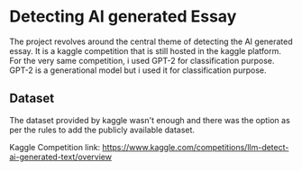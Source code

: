
# Detecting AI generated Essay

The project revolves around the central theme of detecting the AI  generated essay. It is a kaggle competition that is still hosted in the kaggle platform. For the very same competition, i used GPT-2 for classification purpose. GPT-2 is a generational model but i used it for classification purpose. 


## Dataset

The dataset provided by kaggle wasn't enough and there was the option as per the rules to add the publicly available dataset.

Kaggle Competition link: https://www.kaggle.com/competitions/llm-detect-ai-generated-text/overview

